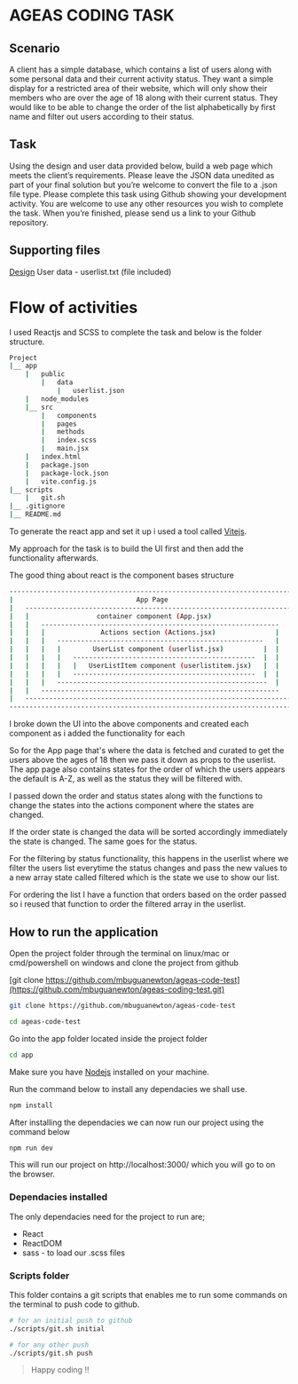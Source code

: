 # AGEAS CODING TASK

## Scenario

A client has a simple database, which contains a list of users along with some personal data and their current activity status.
They want a simple display for a restricted area of their website, which will only show their members who are over the age of 18 along with their current status.
They would like to be able to change the order of the list alphabetically by first name and filter out users according to their status.

## Task

Using the design and user data provided below, build a web page which meets the client’s requirements.
Please leave the JSON data unedited as part of your final solution but you’re welcome to convert the file to a .json file type.
Please complete this task using Github showing your development activity.
You are welcome to use any other resources you wish to complete the task.
When you’re finished, please send us a link to your Github repository.

## Supporting files

[Design](https://xd.adobe.com/view/174fccd2-2e47-4bb3-a51b-d200f24a2d30-421c/)
User data - userlist.txt (file included)

# Flow of activities

I used Reactjs and SCSS to complete the task and below is the folder structure.

```bash
Project
|__ app
    |   public
        |   data
            |   userlist.json
    |   node_modules
    |__ src
        |   components
        |   pages
        |   methods
        |   index.scss
        |   main.jsx
    |   index.html
    |   package.json
    |   package-lock.json
    |   vite.config.js
|__ scripts
    |   git.sh
|__ .gitignore
|__ README.md
```

To generate the react app and set it up i used a tool called [Vitejs](https://vitejs.dev).

My approach for the task is to build the UI first and then add the functionality afterwards.

The good thing about react is the component bases structure

```bash
-----------------------------------------------------------------------------
|                               App Page                                    |
|   ---------------------------------------------------------------------   |
|   |                 container component (App.jsx)                     |   |
|   |   ------------------------------------------------------------    |   |
|   |   |              Actions section (Actions.jsx)               |    |   |
|   |   |   ----------------------------------------------------   |    |   |
|   |   |   |        UserList component (userlist.jsx)          |  |    |   |
|   |   |   |   ----------------------------------------------  |  |    |   |
|   |   |   |   |   UserListItem component (userlistitem.jsx)   |  |    |   |
|   |   |   |   ----------------------------------------------  |  |    |   |
|   |   |   -----------------------------------------------------  |    |   |
|   |   ------------------------------------------------------------    |   |
|   ---------------------------------------------------------------------   |
-----------------------------------------------------------------------------
```

I broke down the UI into the above components and created each component as i added the functionality for each

So for the App page that's where the data is fetched and curated to get the users above the ages of 18 then we pass it down as props to the userlist. The app page also contains states for the order of which the users appears the default is A-Z, as well as the status they will be filtered with.

I passed down the order and status states along with the functions to change the states into the actions component where the states are changed.

If the order state is changed the data will be sorted accordingly immediately the state is changed. The same goes for the status.

For the filtering by status functionality, this happens in the userlist where we filter the users list everytime the status changes and pass the new values to a new array state called filtered which is the state we use to show our list.

For ordering the list I have a function that orders based on the order passed so i reused that function to order the filtered array in the userlist.

## How to run the application

Open the project folder through the terminal on linux/mac or cmd/powershell on windows and clone the project from github

[git clone https://github.com/mbuguanewton/ageas-code-test](https://github.com/mbuguanewton/ageas-coding-test.git)

```bash
git clone https://github.com/mbuguanewton/ageas-code-test
```

```bash
cd ageas-code-test
```

Go into the app folder located inside the project folder

```bash
cd app
```

Make sure you have [Nodejs](https://nodejs.org) installed on your machine.

Run the command below to install any dependacies we shall use.

```bash
npm install
```

After installing the dependacies we can now run our project using the command below

```bash
npm run dev
```

This will run our project on http://localhost:3000/ which you will go to on the browser.

### Dependacies installed

The only dependacies need for the project to run are;

- React
- ReactDOM
- sass - to load our .scss files

### Scripts folder

This folder contains a git scripts that enables me to run some commands on the terminal to push code to github.

```bash
# for an initial push to github
./scripts/git.sh initial
```

```bash
# for any other push
./scripts/git.sh push
```

> Happy coding !!
